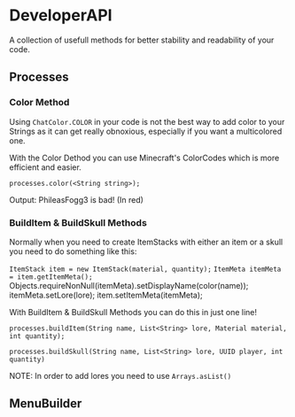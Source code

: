 # DeveloperAPI

A collection of usefull methods for better stability and readability of your code.

## Processes

### Color Method

Using ```ChatColor.COLOR``` in your code is not the best way to add color to your Strings as it can get really obnoxious, 
especially if you want a multicolored one.

With the Color Dethod you can use Minecraft's ColorCodes which is more efficient and easier.

```processes.color(<String string>);```

Output: PhileasFogg3 is bad! (In red)

### BuildItem & BuildSkull Methods

Normally when you need to create ItemStacks with either an item or a skull you need to do something like this:

```ItemStack item = new ItemStack(material, quantity);```
```ItemMeta itemMeta = item.getItemMeta();```
Objects.requireNonNull(itemMeta).setDisplayName(color(name));
itemMeta.setLore(lore);
item.setItemMeta(itemMeta);     
        
With BuildItem & BuildSkull Methods you can do this in just one line!

```processes.buildItem(String name, List<String> lore, Material material, int quantity);```

```processes.buildSkull(String name, List<String> lore, UUID player, int quantity)```

NOTE: In order to add lores you need to use ```Arrays.asList()```

## MenuBuilder
